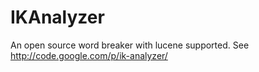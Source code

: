 IKAnalyzer
==========

An open source word breaker with lucene supported.  See http://code.google.com/p/ik-analyzer/
